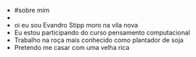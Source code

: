 - #sobre mim 
- 
-  oi eu sou Evandro Stipp moro na vila nova 
- Eu estou participando do curso pensamento computacional
- Trabalho na roça mais conhecido como plantador de soja 
- Pretendo me casar com uma velha rica

<!---
Plantadordesoja/Plantadordesoja is a ✨ special ✨ repository because its `README.md` (this file) appears on your GitHub profile.
You can click the Preview link to take a look at your changes.
--->
